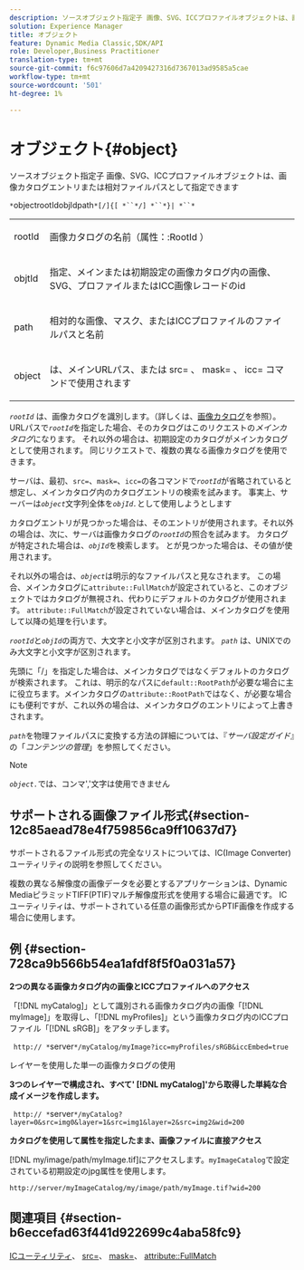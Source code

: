 ```yaml
---
description: ソースオブジェクト指定子 画像、SVG、ICCプロファイルオブジェクトは、画像カタログエントリまたは相対ファイルパスとして指定できます
solution: Experience Manager
title: オブジェクト
feature: Dynamic Media Classic,SDK/API
role: Developer,Business Practitioner
translation-type: tm+mt
source-git-commit: f6c97606d7a4209427316d7367013ad9585a5cae
workflow-type: tm+mt
source-wordcount: '501'
ht-degree: 1%

---
```



# オブジェクト{#object}

ソースオブジェクト指定子 画像、SVG、ICCプロファイルオブジェクトは、画像カタログエントリまたは相対ファイルパスとして指定できます

`*`objectrootIdobjIdpath`*[/]{[ *``*/] *``*}| *``*`

<table id="simpletable_A8B9B4D508B94BE5B7F6112F0A5F8270"> 
 <tr class="strow"> 
  <td class="stentry"> <p> <span class="codeph"> <span class="varname"> rootId  </span> </span> </p> </td> 
  <td class="stentry"> <p>画像カタログの名前（<span class="codeph">属性：:RootId </span>） </p> </td> 
 </tr> 
 <tr class="strow"> 
  <td class="stentry"> <p> <span class="codeph"> <span class="varname"> objtId  </span> </span> </p> </td> 
  <td class="stentry"> <p>指定、メインまたは初期設定の画像カタログ内の画像、SVG、プロファイルまたはICC画像レコードのid </p> </td> 
 </tr> 
 <tr class="strow"> 
  <td class="stentry"> <p> <span class="codeph"> <span class="varname"> path  </span> </span> </p> </td> 
  <td class="stentry"> <p>相対的な画像、マスク、またはICCプロファイルのファイルパスと名前 </p> </td> 
 </tr> 
 <tr class="strow"> 
  <td class="stentry"> <p> <span class="codeph"> <span class="varname"> object  </span> </span> </p> </td> 
  <td class="stentry"> <p>は、メインURLパス、または<span class="codeph"> src= </span>、<span class="codeph"> mask= </span>、<span class="codeph"> icc= </span>コマンドで使用されます </p> </td> 
 </tr> 
</table>

*`rootId`* は、画像カタログを識別します。（詳しくは、[画像カタログ](../../../../../is-api/image-catalog/image-serving-api-ref/c-image-catalog-reference/c-overview/c-overview.md#concept-9ce2b6a133de45f783e95cabc5810ac3)を参照）。 URLパスで&#x200B;*`rootId`*&#x200B;を指定した場合、そのカタログはこのリクエストの&#x200B;*メインカタログ*&#x200B;になります。 それ以外の場合は、初期設定のカタログがメインカタログとして使用されます。 同じリクエストで、複数の異なる画像カタログを使用できます。

サーバは、最初、`src=`、`mask=`、`icc=`の各コマンドで&#x200B;*`rootId`*&#x200B;が省略されていると想定し、メインカタログ内のカタログエントリの検索を試みます。 事実上、サーバーは&#x200B;*`object`*&#x200B;文字列全体を&#x200B;*`objId.`*&#x200B;として使用しようとします

カタログエントリが見つかった場合は、そのエントリが使用されます。それ以外の場合は、次に、サーバは画像カタログの&#x200B;*`rootId`*&#x200B;の照合を試みます。 カタログが特定された場合は、*`objId`*&#x200B;を検索します。 とが見つかった場合は、その値が使用されます。

それ以外の場合は、*`object`*&#x200B;は明示的なファイルパスと見なされます。 この場合、メインカタログに`attribute::FullMatch`が設定されていると、このオブジェクトではカタログが無視され、代わりにデフォルトのカタログが使用されます。 `attribute::FullMatch`が設定されていない場合は、メインカタログを使用して以降の処理を行います。

*`rootId`*&#x200B;と&#x200B;*`objId`*&#x200B;の両方で、大文字と小文字が区別されます。 *`path`* は、UNIXでのみ大文字と小文字が区別されます。

先頭に「/」を指定した場合は、メインカタログではなくデフォルトのカタログが検索されます。 これは、明示的なパスに`default::RootPath`が必要な場合に主に役立ちます。メインカタログの`attribute::RootPath`ではなく、が必要な場合にも便利ですが、これ以外の場合は、メインカタログのエントリによって上書きされます。

*`path`*&#x200B;を物理ファイルパスに変換する方法の詳細については、『*サーバ設定ガイド*』の「*コンテンツの管理*」を参照してください。

>[!NOTE]
>
>*`object.`*&#x200B;では、コンマ&#39;,&#39;文字は使用できません

## サポートされる画像ファイル形式{#section-12c85aead78e4f759856ca9ff10637d7}

サポートされるファイル形式の完全なリストについては、IC(Image Converter)ユーティリティの説明を参照してください。

複数の異なる解像度の画像データを必要とするアプリケーションは、Dynamic MediaピラミッドTIFF(PTIF)マルチ解像度形式を使用する場合に最適です。 ICユーティリティは、サポートされている任意の画像形式からPTIF画像を作成する場合に使用します。

## 例 {#section-728ca9b566b54ea1afdf8f5f0a031a57}

**2つの異なる画像カタログ内の画像とICCプロファイルへのアクセス**

「[!DNL myCatalog]」として識別される画像カタログ内の画像「[!DNL myImage]」を取得し、「[!DNL myProfiles]」という画像カタログ内のICCプロファイル「[!DNL sRGB]」をアタッチします。

` http:// *`server`*/myCatalog/myImage?icc=myProfiles/sRGB&iccEmbed=true`

レイヤーを使用した単一の画像カタログの使用

**3つのレイヤーで構成され、すべて&#39; [!DNL myCatalog]&#39;から取得した単純な合成イメージを作成します。**

` http:// *`server`*/myCatalog?layer=0&src=img0&layer=1&src=img1&layer=2&src=img2&wid=200`

**カタログを使用して属性を指定したまま、画像ファイルに直接アクセス**

[!DNL my/image/path/myImage.tif]にアクセスします。`myImageCatalog`で設定されている初期設定のjpg属性を使用します。

`http://server/myImageCatalog/my/image/path/myImage.tif?wid=200`

## 関連項目 {#section-b6eccefad63f441d922699c4aba58fc9}

[ICユーティリティ](../../../../../is-api/is-utils/utilities/r-ic.md#reference-de9f43c63a8f48f1a755ff1760af8b7b)、 [src=](../../../../../is-api/http-ref/image-serving-api-ref/c-http-protocol-reference/c-command-reference/r-src.md#reference-f6506637778c4c69bf106a7924a91ab1)、 [mask=](../../../../../is-api/http-ref/image-serving-api-ref/c-http-protocol-reference/c-command-reference/r-mask.md#reference-922254e027404fb890b850e2723ee06e)、 [attribute::FullMatch](../../../../../is-api/image-catalog/image-serving-api-ref/c-image-catalog-reference/c-attributes-reference/r-fullmatch.md#reference-c3a72f31672a48b386943d6781cf50d7)
